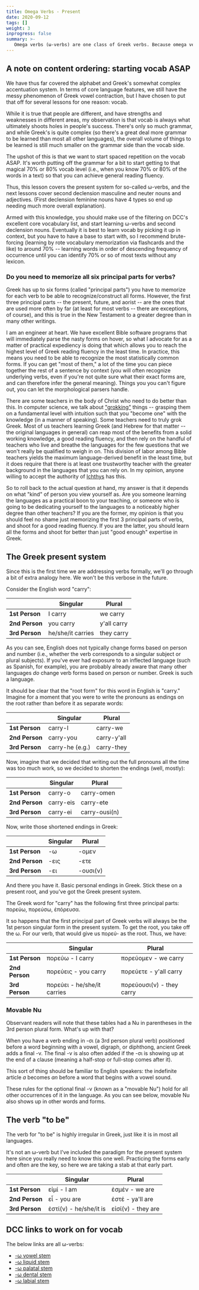 ```yaml
---
title: Omega Verbs - Present
date: 2020-09-12
tags: []
weight: 3
inprogress: false
summary: >-
   Omega verbs (ω-verbs) are one class of Greek verbs. Because omega verbs do not have complicated vowel contraction to deal with, they are a good place to start in talking about Greek verbs. This page introduces the Greek present system for omega verbs, and also introduces the present forms for εἰμί, Greek's verb of being. (I am/you are/etc.).
---
```


## A note on content ordering: starting vocab ASAP

We have thus far covered the alphabet and Greek's somewhat complex accentuation system. In terms of core language features, we still have the messy phenomenon of Greek vowel contraction, but I have chosen to put that off for several lessons for one reason: vocab.

While it is true that people are different, and have strengths and weaknesses in different areas, my observation is that vocab is always what ultimately shoots holes in people's success. There's only so much grammar, and while Greek's is quite complex (so there's a great deal more grammar to be learned than most all other languages), the overall volume of things to be learned is still much smaller on the grammar side than the vocab side.

The upshot of this is that we want to start spaced repetition on the vocab ASAP. It's worth putting off the grammar for a bit to start getting to that magical 70% or 80% vocab level (i.e., when you know 70% or 80% of the words in a text) so that you can achieve general reading fluency.

Thus, this lesson covers the present system for so-called ω-verbs, and the next lessons cover second declension masculine and neuter nouns and adjectives. (First declension feminine nouns have 4 types so end up needing much more overall explanation).

Armed with this knowledge, you should make use of the filtering on DCC's excellent core vocabulary list, and start learning ω-verbs and second declension nouns. Eventually it is best to learn vocab by picking it up in context, but you have to have a base to start with, so I recommend brute-forcing (learning by rote vocabulary memorization via flashcards and the like) to around 70% -- learning words in order of descending frequency of occurrence until you can identify 70% or so of most texts without any lexicon.

### Do you need to memorize all six principal parts for verbs?

Greek has up to six forms (called "principal parts") you have to memorize for each verb to be able to recognize/construct all forms. However, the first three principal parts -- the present, future, and aorist -- are the ones that are used more often by far (at least for most verbs -- there are exceptions, of course), and this is true in the New Testament to a greater degree than in many other writings.

I am an engineer at heart. We have excellent Bible software programs that will immediately parse the nasty forms on hover, so what I advocate for as a matter of practical expediency is doing that which allows you to reach the highest level of Greek reading fluency in the least time. In practice, this means you need to be able to recognize the most statistically common forms. If you can get "most of them," a lot of the time you can piece together the rest of a sentence by context (you will often recognize underlying verbs, even if you're not quite sure what their exact forms are, and can therefore infer the general meaning). Things you you can't figure out, you can let the morphological parsers handle.

There are some teachers in the body of Christ who need to do better than this. In computer science, we talk about ["grokking"](https://idioms.thefreedictionary.com/grok) things -- grasping them on a fundamental level with intuition such that you "become one" with the knowledge (in a manner of speaking). Some teachers need to truly grok Greek. Most of us teachers learning Greek (and Hebrew for that matter -- the original languages in general) can reap most of the benefits from a solid working knowledge, a good reading fluency, and then rely on the handful of teachers who live and breathe the languages for the few questions that we won't really be qualified to weigh in on. This division of labor among Bible teachers yields the maximum language-derived benefit in the least time, but it does require that there is at least one trustworthy teacher with the greater background in the languages that you can rely on. In my opinion, anyone willing to accept the authority of [Ichthys](https://ichthys.com/) has this.

So to roll back to the actual question at hand, my answer is that it depends on what "kind" of person you view yourself as. Are you someone learning the languages as a practical boon to your teaching, or someone who is going to be dedicating yourself to the languages to a noticeably higher degree than other teachers? If you are the former, my opinion is that you should feel no shame just memorizing the first 3 principal parts of verbs, and shoot for a good reading fluency. If you are the latter, you should learn all the forms and shoot for better than just "good enough" expertise in Greek.

## The Greek present system

Since this is the first time we are addressing verbs formally, we'll go through a bit of extra analogy here. We won't be this verbose in the future.

Consider the English word "carry":

|                | Singular          | Plural      |
| -------------- | ----------------- | ----------- |
| **1st Person** | I carry           | we carry    |
| **2nd Person** | you carry         | y'all carry |
| **3rd Person** | he/she/it carries | they carry  |

As you can see, English does not typically change forms based on person and number (i.e., whether the verb corresponds to a singular subject or plural subjects). If you've ever had exposure to an inflected language (such as Spanish, for example), you are probably already aware that many other languages *do* change verb forms based on person or number. Greek is such a language.

It should be clear that the "root form" for this word in English is "carry." Imagine for a moment that you were to write the pronouns as endings on the root rather than before it as separate words:

|                | Singular        | Plural      |
| -------------- | --------------- | ----------- |
| **1st Person** | carry-I         | carry-we    |
| **2nd Person** | carry-you       | carry-y'all |
| **3rd Person** | carry-he (e.g.) | carry-they  |

Now, imagine that we decided that writing out the full pronouns all the time was too much work, so we decided to shorten the endings (well, mostly):

|                | Singular  | Plural        |
| -------------- | --------- | ------------- |
| **1st Person** | carry-o   | carry-omen    |
| **2nd Person** | carry-eis | carry-ete     |
| **3rd Person** | carry-ei  | carry-ousi(n) |

Now, write those shortened endings in Greek:

|                | Singular | Plural   |
| -------------- | -------- | -------- |
| **1st Person** | -ω       | -ομεν    |
| **2nd Person** | -εις     | -ετε     |
| **3rd Person** | -ει      | -ουσι(ν) |

And there you have it. Basic personal endings in Greek. Stick these on a present root, and you've got the Greek present system.

The Greek word for "carry" has the following first three principal parts: πορεύω, πορεύσω, ἐπόρευσα.

It so happens that the first principal part of Greek verbs will always be the 1st person singular form in the present system. To get the root, you take off the ω. For our verb, that would give us πορεύ- as the root. Thus, we have:

|                | Singular                    | Plural                    |
| -------------- | --------------------------- | ------------------------- |
| **1st Person** | πορεύω - I carry            | πορεύομεν - we carry      |
| **2nd Person** | πορεύεις - you carry        | πορεύετε - y'all carry    |
| **3rd Person** | πορεύει - he/she/it carries | πορεύουσι(ν) - they carry |

### Movable Nu

Observant readers will note that these tables had a Nu in parentheses in the 3rd person plural form. What's up with that?

When you have a verb ending in -σι (a 3rd person plural verb) positioned before a word beginning with a vowel, digraph, or diphthong, ancient Greek adds a final -ν. The final -ν is also often added if the -σι is showing up at the end of a clause (meaning a half-stop or full-stop comes after it).

This sort of thing should be familiar to English speakers: the indefinite article *a* becomes *an* before a word that begins with a vowel sound. 

These rules for the optional final -ν (known as a "movable Nu") hold for all other occurrences of it in the language. As you can see below, movable Nu also shows up in other words and forms.

## The  verb "to be"

The verb for "to be" is highly irregular in Greek, just like it is in most all languages.

It's not an ω-verb but I've included the paradigm for the present system here since you really need to know this one well. Practicing the forms early and often are the key, so here we are taking a stab at that early part.

|                | Singular               | Plural             |
| -------------- | ---------------------- | ------------------ |
| **1st Person** | εἰμί - I am            | ἐσμέν - we are     |
| **2nd Person** | εἶ - you are           | ἐστέ - ya'll are   |
| **3rd Person** | ἐστί(ν) - he/she/it is | εἰσί(ν) - they are |

## DCC links to work on for vocab

The below links are all ω-verbs:

- [-ω vowel stem](http://dcc.dickinson.edu/greek-core-list?title=&field_greek_part_of_speech_value=verb%3A+-%CF%89+vowel+stem&field_greek_semantic_group_value=All)
- [-ω liquid stem](http://dcc.dickinson.edu/greek-core-list?title=&field_greek_part_of_speech_value=verb%3A+-%CF%89+liquid+stem&field_greek_semantic_group_value=All)
- [-ω palatal stem](http://dcc.dickinson.edu/greek-core-list?title=&field_greek_part_of_speech_value=verb%3A+-%CF%89+palatal+stem&field_greek_semantic_group_value=All)
- [-ω dental stem](http://dcc.dickinson.edu/greek-core-list?title=&field_greek_part_of_speech_value=verb%3A+-%CF%89+dental+stem&field_greek_semantic_group_value=All)
- [-ω labial stem](http://dcc.dickinson.edu/greek-core-list?title=&field_greek_part_of_speech_value=verb%3A+-%CF%89+labial+stem&field_greek_semantic_group_value=All)

